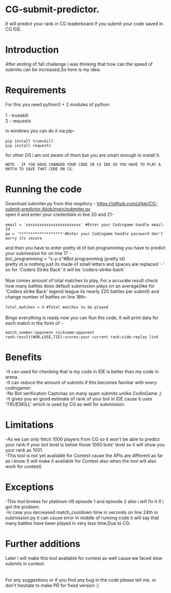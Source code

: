 # CG-submit-predictor.
It will predict your rank in CG leaderboard if you submit your code saved in CG IDE.
# Introduction
After ending of fall challenge i was thinking that how can the speed of submits can be increased,So here is my idea.<br/>

# Requirements
For this you need python3 + 2 modules of python<br/>
<br/>
1 - trueskill<br/>
2 - requests<br/>

in windows you can do it via pip-<br/>
<br/>
`pip install trueskill`<br/>
`pip install requests`<br/>

for other OS i am not aware of them but you are smart enough to install it.

`NOTE - IF YOU HAVE CHANGED YOUR CODE IN CG IDE SO YOU HAVE TO PLAY A MATCH TO SAVE THAT CODE ON CG.`

# Running the code
Download submiter.py from this respitory - https://github.com/Jrkej/CG-submit-predictor./blob/main/submiter.py<br/>
open it and enter your credentials in line 20 and 21-<br/>
<br/>
`email = 'xxxxxxxxxxxxxxxxxxxxxxxx' #Enter your Codingame handle email-Id`<br/>
`pw = '*******************'#Enter your Codingame handle password don't worry its secure`

and then you have to enter pretty id of bot programming you have to predict your submission for on line 17 -<br/>
bot_programming = "x-y-z"#Bot programming (pretty id)<br/>
pretty id is nothing just its made of small letters and spaces are replaced '-' so for 'Coders Strike Back' it will be 'coders-strike-back'<br/>
<br/>
Now comes amount of total matches to play, For a accurate result check how many battles does default submission plays on an average(like for 'Coders strike Back' legend league its nearly 220 battles per submit) and change number of battles on line 18th-<br/>
<br/>
`total_matches = X #Total matches to be played`<br/>
<br/>
Bingo everything is ready now you can Run the code, It will print data for each match in the form of -<br/>

`match_number:opponent nickname:opponent rank:result(WON,LOSE,TIE):scores:your current rank:side:replay link`

# Benefits

-It can used for checking that is my code in IDE is better than my code in arena.<br/>
-It can reduce the amount of submits if this becomes familiar with every codingamer.<br/>
-No Bot verification Captchas on many spam submits unlike CodinGame ;)<br/>
-It gives you an good estimate of rank of your bot in IDE cause it uses 'TRUESKILL' which is used by CG as well for submission.<br/>

# Limitations

-As we can only fetch 1000 players from CG so it won't be able to predict your rank if your bot level is below those 1000 bots' level so it will show you your rank as 1001.<br/>
-This tool is not yet available for Contest cause the APIs are different as far as i know (I will make it available for Contest also when the tool will also work for contest)<br/>

# Exceptions

-This tool brokes for platinum rift episode 1 and episode 2 also i will fix it if i got the problem.<br/>
-In case you decreased match_cooldown time in seconds on line 24th in submission.py it can cause error in middle of running code it will say that many battles have been played in very less time,Due to CG.<br/>

# Further additions
Later i will make this tool available for contest as well cause we faced slow submits in contest.<br/>
<br/>
<br/>
For any suggestions or if you find any bug in the code please tell me, or don't hesitate to make PR for fixed version :)<br/>

